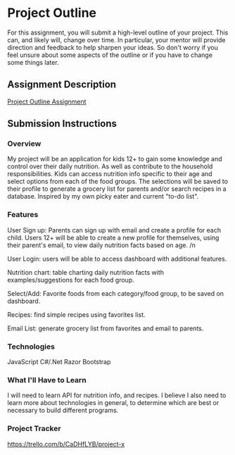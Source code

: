 # Project Outline
For this assignment, you will submit a high-level outline of your project. This can, and likely will, change over time. In particular, your mentor will provide direction and feedback to help sharpen your ideas. So don't worry if you feel unsure about some aspects of the outline or if you have to change some things later.

## Assignment Description
[Project Outline Assignment](https://education.launchcode.org/liftoff/modules/assignments/project-outline)

## Submission Instructions

### Overview
My project will be an application for kids 12+ to gain some knowledge and control over their daily nutrition. As well as contribute to the household responsibilities. Kids can access nutrition info specific to their age and select options from each of the food groups. The selections will be saved to their profile to generate a grocery list for parents and/or search recipes in a database. Inspired by my own picky eater and current "to-do list".
### Features
User Sign up: Parents can sign up with email and create a profile for each child. Users 12+ will be able to create a new profile for themselves, using their parent's email, to view daily nutrition facts based on age. /n

User Login: users will be able to access dashboard with additional features.

Nutrition chart: table charting daily nutrition facts with examples/suggestions for each food group.

Select/Add: Favorite foods from each category/food group, to be saved on dashboard.

Recipes: find simple recipes using favorites list.

Email List:  generate grocery list from favorites and email to parents.

### Technologies
JavaScript
C#/.Net
Razor
Bootstrap

### What I'll Have to Learn
I will need to learn API for nutrition info, and recipes. I believe I also need to learn more about technologies in general, to determine which are best or necessary to build different programs. 
### Project Tracker
https://trello.com/b/CaDHfLYB/project-x
